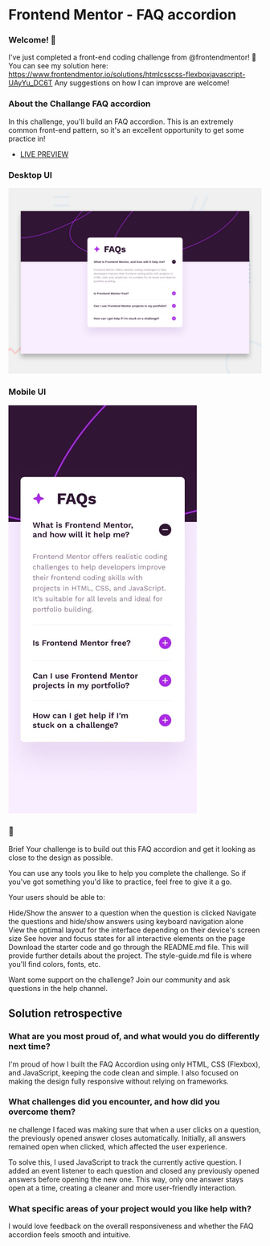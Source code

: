 # Frontend Mentor - FAQ accordion

### Welcome! 👋
I've just completed a front-end coding challenge from @frontendmentor! 🎉\
You can see my solution here: https://www.frontendmentor.io/solutions/htmlcsscss-flexboxjavascript-UAyYu_DC6T
Any suggestions on how I can improve are welcome!

### About the Challange FAQ accordion
In this challenge, you'll build an FAQ accordion. This is an extremely common front-end pattern, so it's an excellent opportunity to get some practice in!



- [LIVE PREVIEW](https://bekcodingaddict.github.io/Frontendmentor.io-challanges/FAQ-accordion/)

  
### Desktop UI
![Design preview for the FAQ accordion coding challenge](./design/desktop-preview.jpg)

### Mobile UI
![Design preview for the FAQ accordion coding challenge](./design/mobile-design.jpg)

### 📝
Brief
Your challenge is to build out this FAQ accordion and get it looking as close to the design as possible.

You can use any tools you like to help you complete the challenge. So if you've got something you'd like to practice, feel free to give it a go.

Your users should be able to:

Hide/Show the answer to a question when the question is clicked
Navigate the questions and hide/show answers using keyboard navigation alone
View the optimal layout for the interface depending on their device's screen size
See hover and focus states for all interactive elements on the page
Download the starter code and go through the README.md file. This will provide further details about the project. The style-guide.md file is where you'll find colors, fonts, etc.

Want some support on the challenge? Join our community and ask questions in the help channel.

## Solution retrospective
### What are you most proud of, and what would you do differently next time?
I'm proud of how I built the FAQ Accordion using only HTML, CSS (Flexbox), and JavaScript, keeping the code clean and simple. I also focused on making the design fully responsive without relying on frameworks.

### What challenges did you encounter, and how did you overcome them?
ne challenge I faced was making sure that when a user clicks on a question, the previously opened answer closes automatically. Initially, all answers remained open when clicked, which affected the user experience.

To solve this, I used JavaScript to track the currently active question. I added an event listener to each question and closed any previously opened answers before opening the new one. This way, only one answer stays open at a time, creating a cleaner and more user-friendly interaction.

### What specific areas of your project would you like help with?
I would love feedback on the overall responsiveness and whether the FAQ accordion feels smooth and intuitive.

